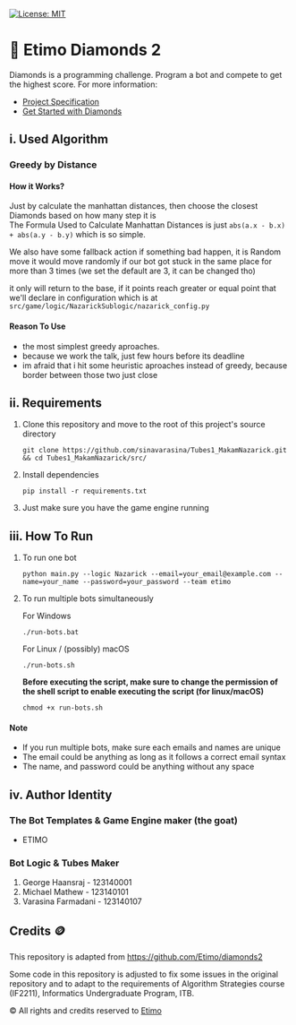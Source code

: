 [![License: MIT](https://img.shields.io/badge/License-MIT-yellow.svg)](https://opensource.org/licenses/MIT)

# 💎 Etimo Diamonds 2

Diamonds is a programming challenge. Program a bot and compete to get the highest score. For more information:

- [Project Specification](https://docs.google.com/document/d/13cbmMVXviyu8eKQ6heqgDzt4JNNMeAZO/edit)
- [Get Started with Diamonds](https://docs.google.com/document/d/1L92Axb89yIkom0b24D350Z1QAr8rujvHof7-kXRAp7c/edit)

## i. Used Algorithm

### Greedy by Distance

#### How it Works?

Just by calculate the manhattan distances, then choose the closest Diamonds based on how many step it is\
The Formula Used to Calculate Manhattan Distances is just
    ```
abs(a.x - b.x) + abs(a.y - b.y)
    ```
 which is so simple.

We also have some fallback action if something bad happen, it is Random move
it would move randomly if our bot got stuck in the same place for more than 3 times (we set the default are 3, it can be changed tho)

it only will return to the base, if it points reach greater or equal point that we'll declare in configuration which is at
    ```
src/game/logic/NazarickSublogic/nazarick_config.py
    ```

#### Reason To Use

- the most simplest greedy aproaches.
- because we work the talk, just few hours before its deadline
- im afraid that i hit some heuristic aproaches instead of greedy, because border between those two just close

## ii. Requirements

1. Clone this repository and move to the root of this project's source directory

    ```
    git clone https://github.com/sinavarasina/Tubes1_MakamNazarick.git && cd Tubes1_MakamNazarick/src/
    ```

2. Install dependencies

    ```
    pip install -r requirements.txt

3. Just make sure you have the game engine running

## iii. How To Run

1. To run one bot

    ```
    python main.py --logic Nazarick --email=your_email@example.com --name=your_name --password=your_password --team etimo
    ```

2. To run multiple bots simultaneously

    For Windows

    ```
    ./run-bots.bat
    ```

    For Linux / (possibly) macOS

    ```
    ./run-bots.sh
    ```

    <b>Before executing the script, make sure to change the permission of the shell script to enable executing the script (for linux/macOS)</b>

    ```
    chmod +x run-bots.sh
    ```

#### Note

- If you run multiple bots, make sure each emails and names are unique
- The email could be anything as long as it follows a correct email syntax
- The name, and password could be anything without any space

## iv. Author Identity

### The Bot Templates & Game Engine maker (the goat)

- ETIMO

### Bot Logic & Tubes Maker

1. George Haansraj      - 123140001
2. Michael Mathew       - 123140101
3. Varasina Farmadani   - 123140107

## Credits 🪙

This repository is adapted from <https://github.com/Etimo/diamonds2>

Some code in this repository is adjusted to fix some issues in the original repository and to adapt to the requirements of Algorithm Strategies course (IF2211), Informatics Undergraduate Program, ITB.

©️ All rights and credits reserved to [Etimo](https://github.com/Etimo)
